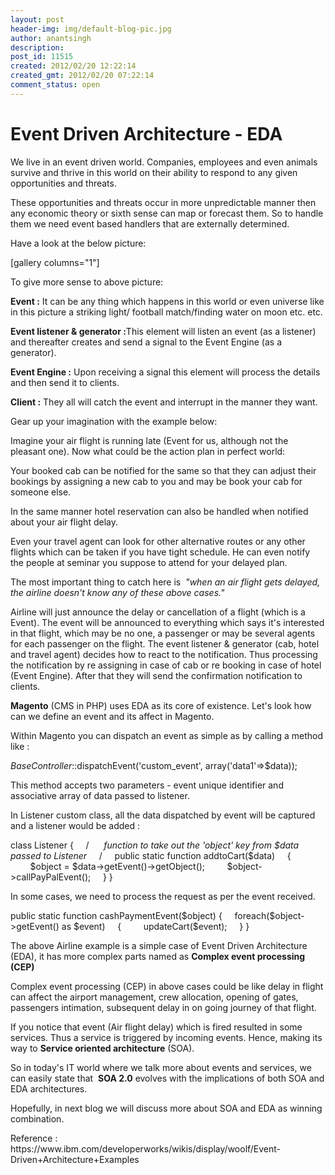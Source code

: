 ```yaml
---
layout: post
header-img: img/default-blog-pic.jpg
author: anantsingh
description: 
post_id: 11515
created: 2012/02/20 12:22:14
created_gmt: 2012/02/20 07:22:14
comment_status: open
---
```


# Event Driven Architecture - EDA

<p>We live in an event driven world. Companies, employees and even animals survive and thrive in this world on their ability to respond to any given opportunities and threats.</p>
<p>These opportunities and threats occur in more unpredictable manner then any economic theory or sixth sense can map or forecast them. So to handle them we need event based handlers that are externally determined. <!--more--></p>
<p>Have a look at the below picture:</p>
<p>[gallery columns="1"]</p>
<p>To give more sense to above picture:</p>
<p><strong>Event :</strong> It can be any thing which happens in this world or even universe like in this picture a striking light/ football match/finding water on moon etc. etc.</p>
<p><strong>Event listener &amp; generator :</strong>This element will listen an event (as a listener) and thereafter creates and send a signal to the Event Engine (as a generator).</p>
<p><strong>Event Engine :</strong> Upon receiving a signal this element will process the details and then send it to clients.</p>
<p><strong>Client :</strong> They all will catch the event and interrupt in the manner they want.</p>
<p>Gear up your imagination with the example below:</p>
<p>Imagine your air flight is running late (Event for us, although not the pleasant one). Now what could be the action plan in perfect world:</p>
<p>Your booked cab can be notified for the same so that they can adjust their bookings by assigning a new cab to you and may be book your cab for someone else.</p>
<p>In the same manner hotel reservation can also be handled when notified about your air flight delay.</p>
<p>Even your travel agent can look for other alternative routes or any other flights which can be taken if you have tight schedule. He can even notify the people at seminar you suppose to attend for your delayed plan.</p>
<p>The most important thing to catch here is  <em>"when an air flight gets delayed, the airline doesn't know any of these above cases."</em></p>
<p>Airline will just announce the delay or cancellation of a flight (which is a Event). The event will be announced to everything which says it's interested in that flight, which may be no one, a passenger or may be several agents for each passenger on the flight. The event listener &amp; generator (cab, hotel and travel agent) decides how to react to the notification. Thus processing the notification by re assigning in case of cab or re booking in case of hotel (Event Engine). After that they will send the confirmation notification to clients.</p>
<p><strong>Magento</strong> (CMS in PHP) uses EDA as its core of existence. Let's look how can we define an event and its affect in Magento.</p>
<p>Within Magento you can dispatch an event as simple as by calling a method like :</p>
<p><em>BaseController</em>::dispatchEvent('custom_event', array('data1'=&gt;$data));</p>
<p>This method accepts two parameters - event unique identifier and associative array of data passed to listener.</p>
<p>In Listener custom class, all the data dispatched by event will be captured and a listener would be added :</p>
<p>class Listener
{
&nbsp;&nbsp;&nbsp;&nbsp;/<em><em>
&nbsp;&nbsp;&nbsp;&nbsp;</em> function to take out the 'object' key from $data passed to Listener
&nbsp;&nbsp;&nbsp;&nbsp;</em>/
&nbsp;&nbsp;&nbsp;&nbsp;public static function addtoCart($data)
&nbsp;&nbsp;&nbsp;&nbsp;{
&nbsp;&nbsp;&nbsp;&nbsp;&nbsp;&nbsp;&nbsp;&nbsp;$object = $data-&gt;getEvent()-&gt;getObject();
&nbsp;&nbsp;&nbsp;&nbsp;&nbsp;&nbsp;&nbsp;&nbsp;$object-&gt;callPayPalEvent();
&nbsp;&nbsp;&nbsp;&nbsp;}
}</p>
<p>In some cases, we need to process the request as per the event received.</p>
<p>public static function cashPaymentEvent($object)
{
&nbsp;&nbsp;&nbsp;&nbsp;foreach($object-&gt;getEvent() as $event)
&nbsp;&nbsp;&nbsp;&nbsp;{
&nbsp;&nbsp;&nbsp;&nbsp;&nbsp;&nbsp;&nbsp;&nbsp;updateCart($event);
&nbsp;&nbsp;&nbsp;&nbsp;}
}</p>
<p>The above Airline example is a simple case of Event Driven Architecture (EDA), it has more complex parts named as <strong>Complex event processing (CEP)</strong></p>
<p>Complex event processing (CEP) in above cases could be like delay in flight can affect the airport management, crew allocation, opening of gates, passengers intimation, subsequent delay in on going journey of that flight.</p>
<p>If you notice that event (Air flight delay) which is fired resulted in some services. Thus a service is triggered by incoming events. Hence, making its way to <strong>Service oriented architecture</strong> (SOA).</p>
<p>So in today's IT world where we talk more about events and services, we can easily state that  <strong>SOA 2.0</strong> evolves with the implications of both SOA and EDA architectures.</p>
<p>Hopefully, in next blog we will discuss more about SOA and EDA as winning combination.</p>
<p>Reference : https://www.ibm.com/developerworks/wikis/display/woolf/Event-Driven+Architecture+Examples</p>